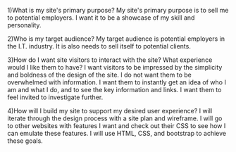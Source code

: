 1)What is my site's primary purpose?
My site's primary purpose is to sell me to potential employers.  I want it to be a showcase of my skill and personality.

2)Who is my target audience?
My target audience is potential employers in the I.T. industry. It is also needs to sell itself to potential clients.

3)How do I want site visitors to interact with the site? What experience would I like them to have?
I want visitors to be impressed by the simplicity and boldness of the design of the site. I do not want them to be overwhelmed with information. I want them to instantly get an idea of who I am and what I do, and to see the key information and links.  I want them to feel invited to investigate further.

4)How will I build my site to support my desired user experience?
I will iterate through the design process with a site plan and wireframe. I will go to other websites with features I want and check out their CSS to see how I can emulate these features. I will use HTML, CSS, and bootstrap to achieve these goals.